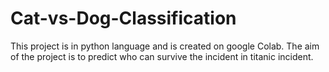 # Cat-vs-Dog-Classification
This project is in python language and is created on google Colab. The aim of the project is to predict who can survive the incident in titanic incident.
